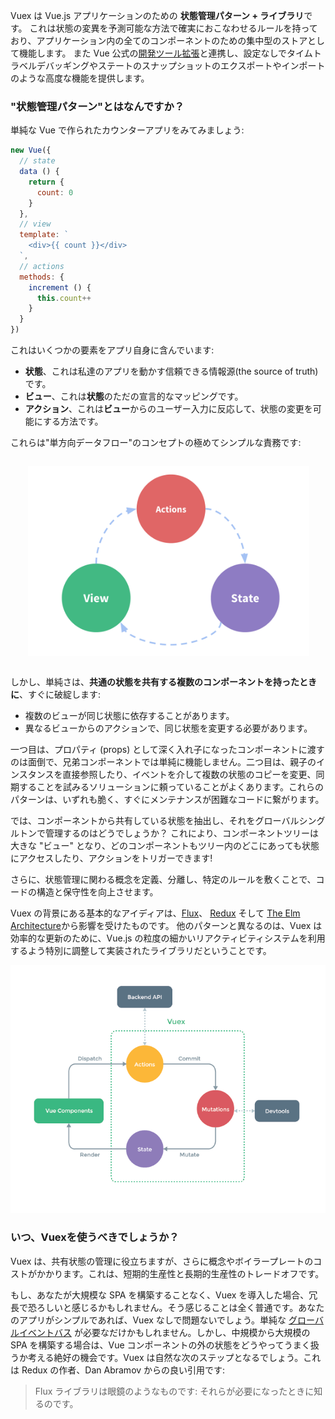 Vuex は Vue.js アプリケーションのための **状態管理パターン + ライブラリ**です。
これは状態の変異を予測可能な方法で確実におこなわせるルールを持っており、アプリケーション内の全てのコンポーネントのための集中型のストアとして機能します。
また Vue 公式の[開発ツール拡張](https://github.com/vuejs/vue-devtools)と連携し、設定なしでタイムトラベルデバッギングやステートのスナップショットのエクスポートやインポートのような高度な機能を提供します。

### "状態管理パターン"とはなんですか？

単純な Vue で作られたカウンターアプリをみてみましょう:

``` js
new Vue({
  // state
  data () {
    return {
      count: 0
    }
  },
  // view
  template: `
    <div>{{ count }}</div>
  `,
  // actions
  methods: {
    increment () {
      this.count++
    }
  }
})
```

これはいくつかの要素をアプリ自身に含んでいます:

- **状態**、これは私達のアプリを動かす信頼できる情報源(the source of truth)です。
- **ビュー**、これは**状態**のただの宣言的なマッピングです。
- **アクション**、これは**ビュー**からのユーザー入力に反応して、状態の変更を可能にする方法です。

これらは"単方向データフロー"のコンセプトの極めてシンプルな責務です:

<p style="text-align: center; margin: 2em">
  <img style="max-width:450px;" src="./images/flow.png">
</p>

しかし、単純さは、**共通の状態を共有する複数のコンポーネントを持ったときに**、すぐに破綻します:

- 複数のビューが同じ状態に依存することがあります。
- 異なるビューからのアクションで、同じ状態を変更する必要があります。

一つ目は、プロパティ (props) として深く入れ子になったコンポーネントに渡すのは面倒で、兄弟コンポーネントでは単純に機能しません。二つ目は、親子のインスタンスを直接参照したり、イベントを介して複数の状態のコピーを変更、同期することを試みるソリューションに頼っていることがよくあります。これらのパターンは、いずれも脆く、すぐにメンテナンスが困難なコードに繋がります。

では、コンポーネントから共有している状態を抽出し、それをグローバルシングルトンで管理するのはどうでしょうか？ これにより、コンポーネントツリーは大きな "ビュー" となり、どのコンポーネントもツリー内のどこにあっても状態にアクセスしたり、アクションをトリガーできます!

さらに、状態管理に関わる概念を定義、分離し、特定のルールを敷くことで、コードの構造と保守性を向上させます。

Vuex の背景にある基本的なアイディアは、[Flux](https://facebook.github.io/flux/docs/overview.html)、 [Redux](http://redux.js.org/) そして [The Elm Architecture](https://guide.elm-lang.org/architecture/)から影響を受けたものです。
他のパターンと異なるのは、Vuex は効率的な更新のために、Vue.js の粒度の細かいリアクティビティシステムを利用するよう特別に調整して実装されたライブラリだということです。

![vuex](./images/vuex.png)

### いつ、Vuexを使うべきでしょうか？

Vuex は、共有状態の管理に役立ちますが、さらに概念やボイラープレートのコストがかかります。これは、短期的生産性と長期的生産性のトレードオフです。

もし、あなたが大規模な SPA を構築することなく、Vuex を導入した場合、冗長で恐ろしいと感じるかもしれません。そう感じることは全く普通です。あなたのアプリがシンプルであれば、Vuex なしで問題ないでしょう。単純な [グローバルイベントバス](http://jp.vuejs.org/v2/guide/components.html#%E8%A6%AA%E5%AD%90%E9%96%93%E4%BB%A5%E5%A4%96%E3%81%AE%E9%80%9A%E4%BF%A1) が必要なだけかもしれません。しかし、中規模から大規模の SPA を構築する場合は、Vue コンポーネントの外の状態をどうやってうまく扱うか考える絶好の機会です。Vuex は自然な次のステップとなるでしょう。これは Redux の作者、Dan Abramov からの良い引用です:

> Flux ライブラリは眼鏡のようなものです: それらが必要になったときに知るのです。
